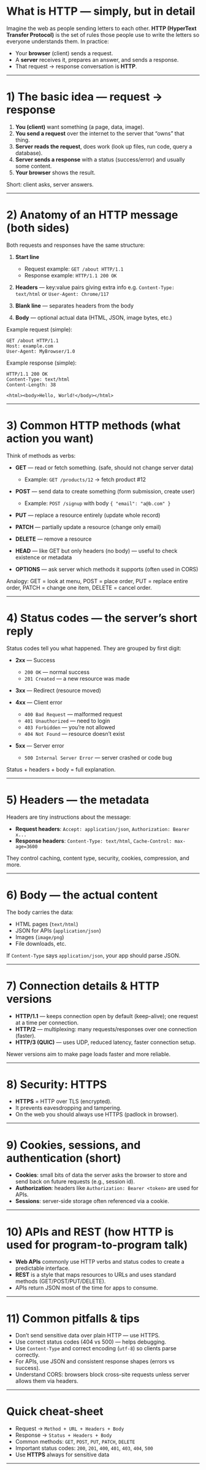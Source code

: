 # What is HTTP — simply, but in detail

Imagine the web as people sending letters to each other. **HTTP (HyperText Transfer Protocol)** is the set of rules those people use to write the letters so everyone understands them. In practice:

* Your **browser** (client) sends a request.
* A **server** receives it, prepares an answer, and sends a response.
* That request → response conversation is **HTTP**.

---

# 1) The basic idea — request → response

1. **You (client)** want something (a page, data, image).
2. **You send a request** over the internet to the server that “owns” that thing.
3. **Server reads the request**, does work (look up files, run code, query a database).
4. **Server sends a response** with a status (success/error) and usually some content.
5. **Your browser** shows the result.

Short: client asks, server answers.

---

# 2) Anatomy of an HTTP message (both sides)

Both requests and responses have the same structure:

1. **Start line**

   * Request example: `GET /about HTTP/1.1`
   * Response example: `HTTP/1.1 200 OK`
2. **Headers** — key:value pairs giving extra info
   e.g. `Content-Type: text/html` or `User-Agent: Chrome/117`
3. **Blank line** — separates headers from the body
4. **Body** — optional actual data (HTML, JSON, image bytes, etc.)

Example request (simple):

```
GET /about HTTP/1.1
Host: example.com
User-Agent: MyBrowser/1.0

```

Example response (simple):

```
HTTP/1.1 200 OK
Content-Type: text/html
Content-Length: 38

<html><body>Hello, World!</body></html>
```

---

# 3) Common HTTP methods (what action you want)

Think of methods as verbs:

* **GET** — read or fetch something. (safe, should not change server data)

  * Example: `GET /products/12` → fetch product #12
* **POST** — send data to create something (form submission, create user)

  * Example: `POST /signup` with body `{ "email": "a@b.com" }`
* **PUT** — replace a resource entirely (update whole record)
* **PATCH** — partially update a resource (change only email)
* **DELETE** — remove a resource
* **HEAD** — like GET but only headers (no body) — useful to check existence or metadata
* **OPTIONS** — ask server which methods it supports (often used in CORS)

Analogy: GET = look at menu, POST = place order, PUT = replace entire order, PATCH = change one item, DELETE = cancel order.

---

# 4) Status codes — the server’s short reply

Status codes tell you what happened. They are grouped by first digit:

* **2xx** — Success

  * `200 OK` — normal success
  * `201 Created` — a new resource was made
* **3xx** — Redirect (resource moved)
* **4xx** — Client error

  * `400 Bad Request` — malformed request
  * `401 Unauthorized` — need to login
  * `403 Forbidden` — you’re not allowed
  * `404 Not Found` — resource doesn’t exist
* **5xx** — Server error

  * `500 Internal Server Error` — server crashed or code bug

Status + headers + body = full explanation.

---

# 5) Headers — the metadata

Headers are tiny instructions about the message:

* **Request headers**: `Accept: application/json`, `Authorization: Bearer x...`
* **Response headers**: `Content-Type: text/html`, `Cache-Control: max-age=3600`

They control caching, content type, security, cookies, compression, and more.

---

# 6) Body — the actual content

The body carries the data:

* HTML pages (`text/html`)
* JSON for APIs (`application/json`)
* Images (`image/png`)
* File downloads, etc.

If `Content-Type` says `application/json`, your app should parse JSON.

---

# 7) Connection details & HTTP versions

* **HTTP/1.1** — keeps connection open by default (keep-alive); one request at a time per connection.
* **HTTP/2** — multiplexing: many requests/responses over one connection (faster).
* **HTTP/3 (QUIC)** — uses UDP, reduced latency, faster connection setup.

Newer versions aim to make page loads faster and more reliable.

---

# 8) Security: HTTPS

* **HTTPS** = HTTP over TLS (encrypted).
* It prevents eavesdropping and tampering.
* On the web you should always use HTTPS (padlock in browser).

---

# 9) Cookies, sessions, and authentication (short)

* **Cookies**: small bits of data the server asks the browser to store and send back on future requests (e.g., session id).
* **Authorization**: headers like `Authorization: Bearer <token>` are used for APIs.
* **Sessions**: server-side storage often referenced via a cookie.

---

# 10) APIs and REST (how HTTP is used for program-to-program talk)

* **Web APIs** commonly use HTTP verbs and status codes to create a predictable interface.
* **REST** is a style that maps resources to URLs and uses standard methods (GET/POST/PUT/DELETE).
* APIs return JSON most of the time for apps to consume.

---

# 11) Common pitfalls & tips

* Don’t send sensitive data over plain HTTP — use HTTPS.
* Use correct status codes (404 vs 500) — helps debugging.
* Use `Content-Type` and correct encoding (`utf-8`) so clients parse correctly.
* For APIs, use JSON and consistent response shapes (errors vs success).
* Understand CORS: browsers block cross-site requests unless server allows them via headers.

---

# Quick cheat-sheet

* Request → `Method + URL + Headers + Body`
* Response → `Status + Headers + Body`
* Common methods: `GET`, `POST`, `PUT`, `PATCH`, `DELETE`
* Important status codes: `200`, `201`, `400`, `401`, `403`, `404`, `500`
* Use **HTTPS** always for sensitive data

---

